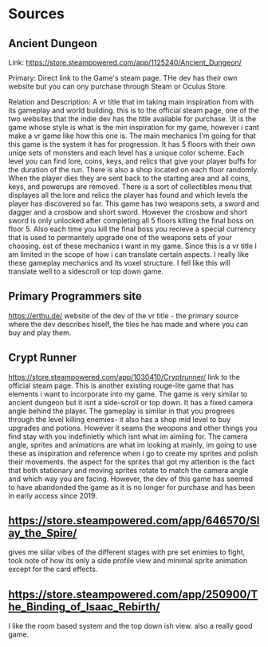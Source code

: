 # Sources


## Ancient Dungeon
Link: https://store.steampowered.com/app/1125240/Ancient_Dungeon/  

Primary: Direct link to the Game's steam page. THe dev has their own website but you can ony purchase through Steam or Oculus Store.

Relation and Description: 
A vr title that im taking main inspiration from with its gameplay and world building.
this is to the official steam page, one of the two websites that the indie dev has the title available for purchase.
 \It is the game whose style is what is the min inspiration for my game, however i cant make a vr game like how this one is. The main mechanics I'm going for that this game is the system it has for progression. It has 5 floors with their own uniqe sets of monsters and each level has a unique color scheme. Each level you can find lore, coins, keys, and relics that give your player buffs for the duration of the run. There is also a shop located on each floor randomly. When the player dies they are sent back to the starting area and all coins, keys, and powerups are removed. There is a sort of collectibles menu that displayes all the lore and relics the player has found and which levels the player has discovered so far. This game has two weapons sets, a sword and dagger and a crosbow and short sword. However the crosbow and short sword is only unlocked after completing all 5 floors killing the final boss on floor 5. Also each time you kill the final boss you recieve a special currency that is used to permantely upgrade one of the weapons sets of your choosing. ost of these mechanics i want in my game. Since this is a vr title I am limited in the scope of how i can translate certain aspects. I really like these gameplay mechanics and its voxel structure. I fell like this will translate well to a sidescroll or top down game.

## Primary Programmers site
https://erthu.de/
website of the dev of the vr title - the primary source where the dev describes hiself, the tiles he has made and where you can buy and play them.

## Crypt Runner
https://store.steampowered.com/app/1030410/Cryptrunner/
link to the official steam page. This is another existing rouge-lite game that has elements i want to incorporate into my game. 
The game is very similar to ancient dungeon but it isnt a side-scroll or top down. It has a fixed camera angle behind the player. The gameplay is similar in that you progrees through the level killing enemies- it also has a shop mid level to buy upgrades and potions. However it seams the weopons and other things you find stay with you indefinietly which isnt what im aimiing for. The camera angle, sprites and animations are what im looking at mainly, im going to use these as inspiration and reference when i go to create my sprites and polish their movements. the aspect for the sprites that got my attention is the fact that both stationary and moving sprites rotate to match the camera angle and which way you are facing. However, the dev of this game has seemed to have abandonded the game as it is no longer for purchase and has been in early access since 2019.

## https://store.steampowered.com/app/646570/Slay_the_Spire/
gives me siilar vibes of the different stages with pre set enimies to fight, took note of how its only a side profile view and minimal sprite animation except for the card effects. 

## https://store.steampowered.com/app/250900/The_Binding_of_Isaac_Rebirth/
I like the room based system and the top down ish view. also a really good game.